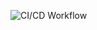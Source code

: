![CI/CD Workflow](https://github.com/<your-username>/<your-repo>/actions/workflows/ci.yml/badge.svg)
